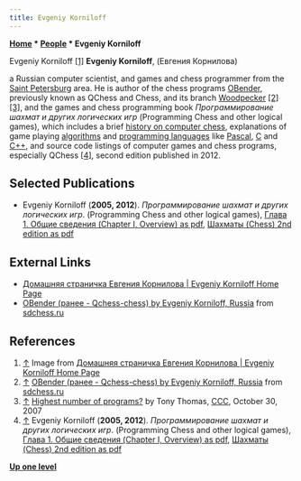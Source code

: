 ```yaml
---
title: Evgeniy Korniloff
---
```

**[Home](Home "Home") * [People](People "People") * Evgeniy Korniloff**

[](http://evgeniy-korniloff.narod.ru/) Evgeniy Korniloff <a id="cite-note-1" href="#cite-ref-1">[1]</a>
**Evgeniy Korniloff**, (Евгения Корнилова)

a Russian computer scientist, and games and chess programmer from the [Saint Petersburg](https://en.wikipedia.org/wiki/Saint_Petersburg) area.
He is author of the chess programs [OBender](OBender "OBender"), previously known as QChess and Chess, and its branch [Woodpecker](Woodpecker "Woodpecker") <a id="cite-note-2" href="#cite-ref-2">[2]</a> <a id="cite-note-3" href="#cite-ref-3">[3]</a>,
and the games and chess programming book *Программирование шахмат и других логических игр* (Programming Chess and other logical games), which includes a brief [history on computer chess](History "History"), explanations of game playing [algorithms](Algorithms "Algorithms") and [programming languages](Languages "Languages") like [Pascal](Pascal "Pascal"), [C](C "C") and [C++](Cpp "Cpp"), and source code listings of computer games and chess programs, especially QChess <a id="cite-note-4" href="#cite-ref-4">[4]</a>, second edition published in 2012.

## Selected Publications

- Evgeniy Korniloff (**2005, 2012**). *Программирование шахмат и других логических игр*. (Programming Chess and other logical games), [Глава 1. Общие сведения (Chapter I, Overview) as pdf](http://static.ozone.ru/multimedia/book_file/1007127469.pdf), [Шахматы (Chess) 2nd edition as pdf](http://evgeniy-korniloff.narod.ru/logikal_games_programming.pdf)

## External Links

- [Домашняя страничка Евгения Корнилова | Evgeniy Korniloff Home Page](http://evgeniy-korniloff.narod.ru/)
- [OBender (ранее - Qchess-chess) by Evgeniy Korniloff, Russia](http://www.sdchess.ru/OBender.htm) from [sdchess.ru](http://www.sdchess.ru/)

## References

1. <a id="cite-ref-1" href="#cite-note-1">↑</a> Image from [Домашняя страничка Евгения Корнилова | Evgeniy Korniloff Home Page](http://evgeniy-korniloff.narod.ru/)
1. <a id="cite-ref-2" href="#cite-note-2">↑</a> [OBender (ранее - Qchess-chess) by Evgeniy Korniloff, Russia](http://www.sdchess.ru/OBender.htm) from [sdchess.ru](http://www.sdchess.ru/)
1. <a id="cite-ref-3" href="#cite-note-3">↑</a> [Highest number of programs?](http://www.talkchess.com/forum/viewtopic.php?t=17474) by Tony Thomas, [CCC](CCC "CCC"), October 30, 2007
1. <a id="cite-ref-4" href="#cite-note-4">↑</a> Evgeniy Korniloff (**2005, 2012**). *Программирование шахмат и других логических игр*. (Programming Chess and other logical games), [Глава 1. Общие сведения (Chapter I, Overview) as pdf](http://static.ozone.ru/multimedia/book_file/1007127469.pdf), [Шахматы (Chess) 2nd edition as pdf](http://evgeniy-korniloff.narod.ru/logikal_games_programming.pdf)

**[Up one level](People "People")**

